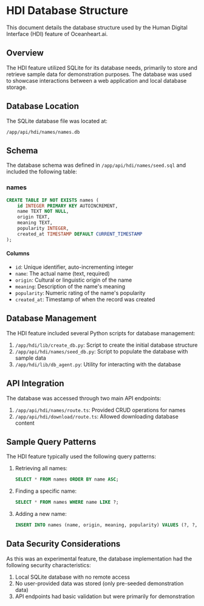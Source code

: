 # HDI Database Structure

This document details the database structure used by the Human Digital Interface (HDI) feature of Oceanheart.ai.

## Overview

The HDI feature utilized SQLite for its database needs, primarily to store and retrieve sample data for demonstration purposes. The database was used to showcase interactions between a web application and local database storage.

## Database Location

The SQLite database file was located at:
```
/app/api/hdi/names/names.db
```

## Schema

The database schema was defined in `/app/api/hdi/names/seed.sql` and included the following table:

### names

```sql
CREATE TABLE IF NOT EXISTS names (
    id INTEGER PRIMARY KEY AUTOINCREMENT,
    name TEXT NOT NULL,
    origin TEXT,
    meaning TEXT,
    popularity INTEGER,
    created_at TIMESTAMP DEFAULT CURRENT_TIMESTAMP
);
```

#### Columns
- `id`: Unique identifier, auto-incrementing integer
- `name`: The actual name (text, required)
- `origin`: Cultural or linguistic origin of the name
- `meaning`: Description of the name's meaning
- `popularity`: Numeric rating of the name's popularity
- `created_at`: Timestamp of when the record was created

## Database Management

The HDI feature included several Python scripts for database management:

1. `/app/hdi/lib/create_db.py`: Script to create the initial database structure
2. `/app/api/hdi/names/seed_db.py`: Script to populate the database with sample data
3. `/app/hdi/lib/db_agent.py`: Utility for interacting with the database

## API Integration

The database was accessed through two main API endpoints:

1. `/app/api/hdi/names/route.ts`: Provided CRUD operations for names
2. `/app/api/hdi/download/route.ts`: Allowed downloading database content

## Sample Query Patterns

The HDI feature typically used the following query patterns:

1. Retrieving all names:
   ```sql
   SELECT * FROM names ORDER BY name ASC;
   ```

2. Finding a specific name:
   ```sql
   SELECT * FROM names WHERE name LIKE ?;
   ```

3. Adding a new name:
   ```sql
   INSERT INTO names (name, origin, meaning, popularity) VALUES (?, ?, ?, ?);
   ```

## Data Security Considerations

As this was an experimental feature, the database implementation had the following security characteristics:

1. Local SQLite database with no remote access
2. No user-provided data was stored (only pre-seeded demonstration data)
3. API endpoints had basic validation but were primarily for demonstration
